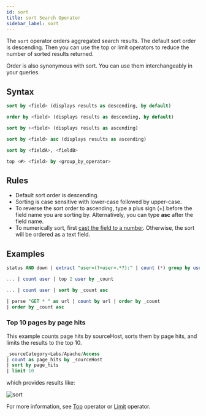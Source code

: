 ```yaml
---
id: sort
title: sort Search Operator
sidebar_label: sort
---
```


The `sort` operator orders aggregated search results. The default sort order is descending. Then you can use the top or limit operators to reduce the number of sorted results returned.

Order is also synonymous with sort. You can use them interchangeably in your queries.

## Syntax

```sql
sort by <field> (displays results as descending, by default)
```

```sql
order by <field> (displays results as descending, by default)
```

```sql
sort by +<field> (displays results as ascending)
```

```sql
sort by <field> asc (displays results as ascending)
```

```sql
sort by <fieldA>, <fieldB>
```

```sql
top <#> <field>​​​​​​​ by <group_by_operator>
```

## Rules

* Default sort order is descending.
* Sorting is case sensitive with lower-case followed by upper-case.
* To reverse the sort order to ascending, type a plus sign (+) before the field name you are sorting by. Alternatively, you can type **asc** after the field name.
* To numerically sort, first [cast the field to a number](/docs/search/search-query-language/search-operators/manually-cast-data-string-number). Otherwise, the sort will be ordered as a text field.

## Examples

```sql
status AND down | extract "user=(?<user>.*?):" | count (*) group by user | sort by _count
```

```sql
... | count user | top 2 user by _count
```

```sql
... | count user | sort by _count asc
```

```sql
| parse "GET * " as url | count by url | order by _count
| order by _count asc
```

### Top 10 pages by page hits

This example counts page hits by sourceHost, sorts them by page hits, and limits the results to the top 10.

```sql
_sourceCategory=Labs/Apache/Access
| count as page_hits by _sourceHost
| sort by page_hits
| limit 10
```

which provides results like:

![sort](/img/reuse/query-search/sort_operator_example.png)

For more information, see [Top](top.md) operator or [Limit](limit.md) operator.
